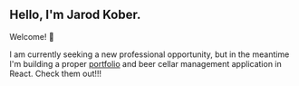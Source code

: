 ## Hello, I'm Jarod Kober.

Welcome! 👋

I am currently seeking a new professional opportunity, but in the meantime I'm building a proper [portfolio](https://jarodkober.com) and beer cellar management application in React. Check them out!!!
